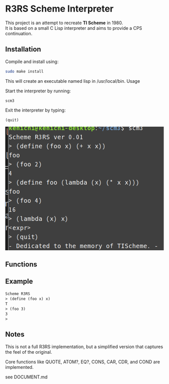 # R3RS Scheme Interpreter

This project is an attempt to recreate **TI Scheme** in 1980.  
It is based on a small C Lisp interpreter and aims to provide a CPS continuation.

## Installation

Compile and install using:

```bash
sudo make install
```

This will create an executable named lisp in /usr/local/bin.
Usage

Start the interpreter by running:
```
scm3
```
Exit the interpreter by typing:
```
(quit)
```
![](start.png)

## Functions


## Example

```
Scheme R3RS
> (define (foo x) x)
T
> (foo 3)
3
> 

```


## Notes

This is not a full R3RS implementation, but a simplified version that captures the feel of the original.

Core functions like QUOTE, ATOM?, EQ?, CONS, CAR, CDR, and COND are implemented.

see DOCUMENT.md